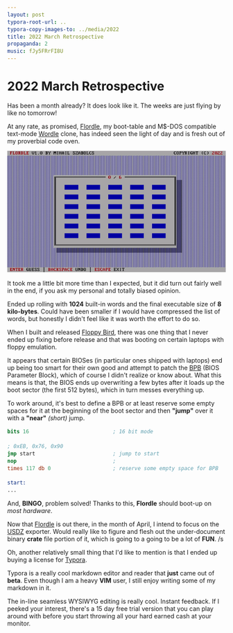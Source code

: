 ```yaml
---
layout: post
typora-root-url: ..
typora-copy-images-to: ../media/2022
title: 2022 March Retrospective
propaganda: 2
music: fJy5FRrFI8U
---
```

2022 March Retrospective
===========
Has been a month already? It does look like it. The weeks are just flying by like no tomorrow!

At any rate, as promised, [Flordle][flordle], my boot-table and M$-DOS compatible text-mode [Wordle][wordle] clone, has indeed seen the light of day and is fresh out of my proverbial code oven. 

![flordle](/media/2022/flordle.gif)

It took me a little bit more time than I expected, but it did turn out fairly well in the end, if you ask my personal and totally biased opinion.

Ended up rolling with **1024** built-in words and the final executable size of **8 kilo-bytes**. Could have been smaller if I would have compressed the list of words, but honestly I didn't feel like it was worth the effort to do so.

When I built and released [Floppy Bird][floppybird], there was one thing that I never ended up fixing before release and that was booting on certain laptops with floppy emulation.

It appears that certain BIOSes (in particular ones shipped with laptops) end up being too smart for their own good and attempt to patch the [BPB][bpb] (BIOS Parameter Block), which of course I didn't realize or know about. What this means is that, the BIOS ends up overwriting a few bytes after it loads up the boot sector (the first 512 bytes), which in turn messes everything up.

To work around, it's best to define a BPB or at least reserve some empty spaces for it at the beginning of the boot sector and then **"jump"** over it with a **"near"** *(short)* jump.

```nasm
bits 16                           ; 16 bit mode

; 0xEB, 0x76, 0x90
jmp start                         ; jump to start
nop                               ;
times 117 db 0                    ; reserve some empty space for BPB

start:
...
```

And, **BINGO**, problem solved! Thanks to this, **Flordle** should boot-up on *most hardware*.

Now that [Flordle][flordle] is out there, in the month of April, I intend to focus on the [USDZ][usdz] exporter. Would really like to figure and flesh out the under-document binary **crate** file portion of it, which is going to a going to be a lot of **FUN**. /s

Oh, another relatively small thing that I'd like to mention is that I ended up buying a license for [Typora][typora].

Typora is a really cool markdown editor and reader that **just** came out of **beta**. Even though I am a heavy **VIM** user, I still enjoy writing some of my markdown in it.

The in-line seamless WYSIWYG editing is really cool. Instant feedback. If I peeked your interest, there's a 15 day free trial version that you can play around with before you start throwing all your hard earned cash at your monitor.

[flordle]: /flordle
[floppybird]: /floppybird
[bpb]: https://en.wikipedia.org/wiki/BIOS_parameter_block
[wordle]: https://www.nytimes.com/games/wordle/index.html
[usdz]: https://graphics.pixar.com/usd/release/spec_usdz.html
[typora]: https://typora.io
